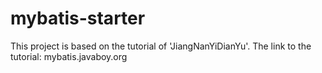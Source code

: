 # mybatis-starter
This project is based on the tutorial of 'JiangNanYiDianYu'. The link to the tutorial: mybatis.javaboy.org
